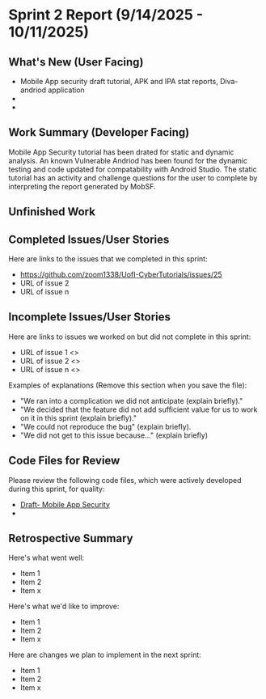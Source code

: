 # Sprint 2 Report (9/14/2025 - 10/11/2025)

## What's New (User Facing)
 * Mobile App security draft tutorial, APK and IPA stat reports, Diva-andriod application
 * 
 * 

## Work Summary (Developer Facing)

Mobile App Security tutorial has been drated for static and dynamic analysis. An known Vulnerable Andriod has been found for the dynamic testing and code updated for compatability with Android Studio. The static tutorial has an activity and challenge questions for the user to complete by interpreting the report generated by MobSF. 

## Unfinished Work



## Completed Issues/User Stories
Here are links to the issues that we completed in this sprint:

 * https://github.com/zoom1338/UofI-CyberTutorials/issues/25
 * URL of issue 2
 * URL of issue n


 
 ## Incomplete Issues/User Stories
 Here are links to issues we worked on but did not complete in this sprint:
 
 * URL of issue 1 <<One sentence explanation of why issue was not completed>>
 * URL of issue 2 <<One sentence explanation of why issue was not completed>>
 * URL of issue n <<One sentence explanation of why issue was not completed>>
 
 Examples of explanations (Remove this section when you save the file):
  * "We ran into a complication we did not anticipate (explain briefly)." 
  * "We decided that the feature did not add sufficient value for us to work on it in this sprint (explain briefly)."
  * "We could not reproduce the bug" (explain briefly).
  * "We did not get to this issue because..." (explain briefly)

## Code Files for Review
Please review the following code files, which were actively developed during this sprint, for quality:
 
 * [Draft- Mobile App Security]( https://github.com/zoom1338/UofI-CyberTutorials/blob/MobileAppSec/MobileAppSecurity/Drafts/Draft-Mobile%20App%20Security.docx )
 * 
 
## Retrospective Summary
Here's what went well:
  * Item 1
  * Item 2
  * Item x
 
Here's what we'd like to improve:
   * Item 1
   * Item 2
   * Item x
  
Here are changes we plan to implement in the next sprint:
   * Item 1
   * Item 2
   * Item x